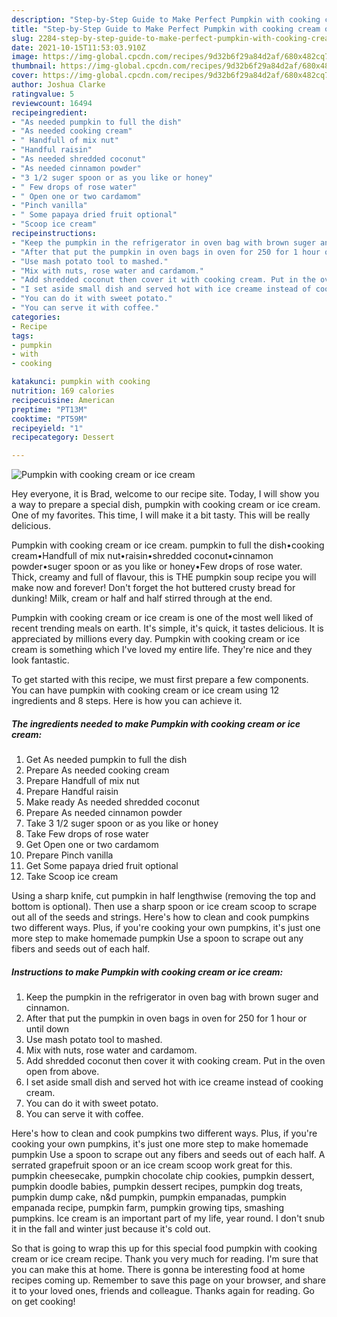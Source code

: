 ```yaml
---
description: "Step-by-Step Guide to Make Perfect Pumpkin with cooking cream or ice cream"
title: "Step-by-Step Guide to Make Perfect Pumpkin with cooking cream or ice cream"
slug: 2284-step-by-step-guide-to-make-perfect-pumpkin-with-cooking-cream-or-ice-cream
date: 2021-10-15T11:53:03.910Z
image: https://img-global.cpcdn.com/recipes/9d32b6f29a84d2af/680x482cq70/pumpkin-with-cooking-cream-or-ice-cream-recipe-main-photo.jpg
thumbnail: https://img-global.cpcdn.com/recipes/9d32b6f29a84d2af/680x482cq70/pumpkin-with-cooking-cream-or-ice-cream-recipe-main-photo.jpg
cover: https://img-global.cpcdn.com/recipes/9d32b6f29a84d2af/680x482cq70/pumpkin-with-cooking-cream-or-ice-cream-recipe-main-photo.jpg
author: Joshua Clarke
ratingvalue: 5
reviewcount: 16494
recipeingredient:
- "As needed pumpkin to full the dish"
- "As needed cooking cream"
- " Handfull of mix nut"
- "Handful raisin"
- "As needed shredded coconut"
- "As needed cinnamon powder"
- "3 1/2 suger spoon or as you like or honey"
- " Few drops of rose water"
- " Open one or two cardamom"
- "Pinch vanilla"
- " Some papaya dried fruit optional"
- "Scoop ice cream"
recipeinstructions:
- "Keep the pumpkin in the refrigerator in oven bag with brown suger and cinnamon."
- "After that put the pumpkin in oven bags in oven for 250 for 1 hour or until down"
- "Use mash potato tool to mashed."
- "Mix with nuts, rose water and cardamom."
- "Add shredded coconut then cover it with cooking cream. Put in the oven open from above."
- "I set aside small dish and served hot with ice creame instead of cooking cream."
- "You can do it with sweet potato."
- "You can serve it with coffee."
categories:
- Recipe
tags:
- pumpkin
- with
- cooking

katakunci: pumpkin with cooking 
nutrition: 169 calories
recipecuisine: American
preptime: "PT13M"
cooktime: "PT59M"
recipeyield: "1"
recipecategory: Dessert

---
```



![Pumpkin with cooking cream or ice cream](https://img-global.cpcdn.com/recipes/9d32b6f29a84d2af/680x482cq70/pumpkin-with-cooking-cream-or-ice-cream-recipe-main-photo.jpg)

Hey everyone, it is Brad, welcome to our recipe site. Today, I will show you a way to prepare a special dish, pumpkin with cooking cream or ice cream. One of my favorites. This time, I will make it a bit tasty. This will be really delicious.

Pumpkin with cooking cream or ice cream. pumpkin to full the dish•cooking cream•Handfull of mix nut•raisin•shredded coconut•cinnamon powder•suger spoon or as you like or honey•Few drops of rose water. Thick, creamy and full of flavour, this is THE pumpkin soup recipe you will make now and forever! Don't forget the hot buttered crusty bread for dunking! Milk, cream or half and half stirred through at the end.

Pumpkin with cooking cream or ice cream is one of the most well liked of recent trending meals on earth. It's simple, it's quick, it tastes delicious. It is appreciated by millions every day. Pumpkin with cooking cream or ice cream is something which I've loved my entire life. They're nice and they look fantastic.


To get started with this recipe, we must first prepare a few components. You can have pumpkin with cooking cream or ice cream using 12 ingredients and 8 steps. Here is how you can achieve it.

<!--inarticleads1-->

##### The ingredients needed to make Pumpkin with cooking cream or ice cream:

1. Get As needed pumpkin to full the dish
1. Prepare As needed cooking cream
1. Prepare  Handfull of mix nut
1. Prepare Handful raisin
1. Make ready As needed shredded coconut
1. Prepare As needed cinnamon powder
1. Take 3 1/2 suger spoon or as you like or honey
1. Take  Few drops of rose water
1. Get  Open one or two cardamom
1. Prepare Pinch vanilla
1. Get  Some papaya dried fruit optional
1. Take Scoop ice cream


Using a sharp knife, cut pumpkin in half lengthwise (removing the top and bottom is optional). Then use a sharp spoon or ice cream scoop to scrape out all of the seeds and strings. Here's how to clean and cook pumpkins two different ways. Plus, if you're cooking your own pumpkins, it's just one more step to make homemade pumpkin Use a spoon to scrape out any fibers and seeds out of each half. 

<!--inarticleads2-->

##### Instructions to make Pumpkin with cooking cream or ice cream:

1. Keep the pumpkin in the refrigerator in oven bag with brown suger and cinnamon.
1. After that put the pumpkin in oven bags in oven for 250 for 1 hour or until down
1. Use mash potato tool to mashed.
1. Mix with nuts, rose water and cardamom.
1. Add shredded coconut then cover it with cooking cream. Put in the oven open from above.
1. I set aside small dish and served hot with ice creame instead of cooking cream.
1. You can do it with sweet potato.
1. You can serve it with coffee.


Here's how to clean and cook pumpkins two different ways. Plus, if you're cooking your own pumpkins, it's just one more step to make homemade pumpkin Use a spoon to scrape out any fibers and seeds out of each half. A serrated grapefruit spoon or an ice cream scoop work great for this. pumpkin cheesecake, pumpkin chocolate chip cookies, pumpkin dessert, pumpkin doodle babies, pumpkin dessert recipes, pumpkin dog treats, pumpkin dump cake, n&d pumpkin, pumpkin empanadas, pumpkin empanada recipe, pumpkin farm, pumpkin growing tips, smashing pumpkins. Ice cream is an important part of my life, year round. I don't snub it in the fall and winter just because it's cold out. 

So that is going to wrap this up for this special food pumpkin with cooking cream or ice cream recipe. Thank you very much for reading. I'm sure that you can make this at home. There is gonna be interesting food at home recipes coming up. Remember to save this page on your browser, and share it to your loved ones, friends and colleague. Thanks again for reading. Go on get cooking!
